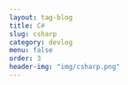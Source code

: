 ```yaml
---
layout: tag-blog
title: C#
slug: csharp
category: devlog
menu: false
order: 3
header-img: "img/csharp.png"
---
```

